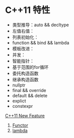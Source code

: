 # C++11 特性
+ 类型推导：auto && decltype
+ 左值右值：
+ 列表初始化：
+ function && bind && lambda
+ 模板改进：
+ 并发：
+ 智能指针：
+ 基于范围的for循环
+ 委托构造函数
+ 继承构造函数
+ nullptr
+ final && override
+ default && delete
+ explict
+ constexpr

[C++11 New Feature](https://zhuanlan.zhihu.com/p/139515439)

1. [Functor](./Functor.md)
2. [lambda](./lambda.md)